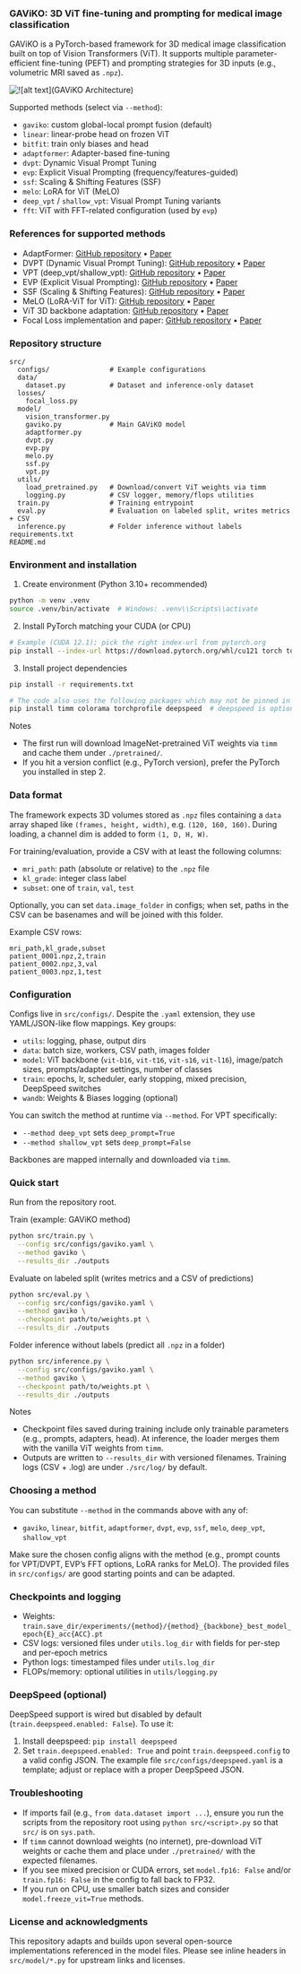### GAViKO: 3D ViT fine-tuning and prompting for medical image classification

GAViKO is a PyTorch-based framework for 3D medical image classification built on top of Vision Transformers (ViT). It supports multiple parameter-efficient fine-tuning (PEFT) and prompting strategies for 3D inputs (e.g., volumetric MRI saved as `.npz`).

![![alt text](GAViKO Architecture)](src/asset/image.png)



Supported methods (select via `--method`):
- `gaviko`: custom global-local prompt fusion (default)
- `linear`: linear-probe head on frozen ViT
- `bitfit`: train only biases and head
- `adaptformer`: Adapter-based fine-tuning
- `dvpt`: Dynamic Visual Prompt Tuning
- `evp`: Explicit Visual Prompting (frequency/features-guided)
- `ssf`: Scaling & Shifting Features (SSF)
- `melo`: LoRA for ViT (MeLO)
- `deep_vpt` / `shallow_vpt`: Visual Prompt Tuning variants
- `fft`: ViT with FFT-related configuration (used by `evp`)


### References for supported methods

- AdaptFormer: [GitHub repository](https://github.com/ShoufaChen/AdaptFormer) • [Paper](https://arxiv.org/abs/2205.13535)
- DVPT (Dynamic Visual Prompt Tuning): [GitHub repository](https://github.com/NKUhealong/DVPT) • [Paper](https://arxiv.org/abs/2307.09787)
- VPT (deep_vpt/shallow_vpt): [GitHub repository](https://github.com/KMnP/vpt) • [Paper](https://arxiv.org/abs/2203.12119)
- EVP (Explicit Visual Prompting): [GitHub repository](https://github.com/NiFangBaAGe/Explicit-Visual-Prompt) • [Paper](https://arxiv.org/abs/2305.18476)
- SSF (Scaling & Shifting Features): [GitHub repository](https://github.com/dongzelian/SSF) • [Paper](https://arxiv.org/abs/2210.08823)
- MeLO (LoRA-ViT for ViT): [GitHub repository](https://github.com/JamesQFreeman/LoRA-ViT) • [Paper](https://arxiv.org/abs/2311.08236)
- ViT 3D backbone adaptation: [GitHub repository](https://github.com/lucidrains/vit-pytorch) • [Paper](https://arxiv.org/abs/2010.11929)
- Focal Loss implementation and paper: [GitHub repository](https://github.com/mathiaszinnen/focal_loss_torch) • [Paper](https://arxiv.org/abs/1708.02002)


### Repository structure

```
src/
  configs/               # Example configurations
  data/
    dataset.py           # Dataset and inference-only dataset
  losses/
    focal_loss.py
  model/
    vision_transformer.py
    gaviko.py            # Main GAViKO model
    adaptformer.py
    dvpt.py
    evp.py
    melo.py
    ssf.py
    vpt.py
  utils/
    load_pretrained.py   # Download/convert ViT weights via timm
    logging.py           # CSV logger, memory/flops utilities
  train.py               # Training entrypoint
  eval.py                # Evaluation on labeled split, writes metrics + CSV
  inference.py           # Folder inference without labels
requirements.txt
README.md
```


### Environment and installation

1) Create environment (Python 3.10+ recommended)

```bash
python -m venv .venv
source .venv/bin/activate  # Windows: .venv\\Scripts\\activate
```

2) Install PyTorch matching your CUDA (or CPU)

```bash
# Example (CUDA 12.1); pick the right index-url from pytorch.org
pip install --index-url https://download.pytorch.org/whl/cu121 torch torchvision torchaudio
```

3) Install project dependencies

```bash
pip install -r requirements.txt

# The code also uses the following packages which may not be pinned in requirements:
pip install timm colorama torchprofile deepspeed  # deepspeed is optional
```

Notes
- The first run will download ImageNet-pretrained ViT weights via `timm` and cache them under `./pretrained/`.
- If you hit a version conflict (e.g., PyTorch version), prefer the PyTorch you installed in step 2.


### Data format

The framework expects 3D volumes stored as `.npz` files containing a `data` array shaped like `(frames, height, width)`, e.g. `(120, 160, 160)`. During loading, a channel dim is added to form `(1, D, H, W)`.

For training/evaluation, provide a CSV with at least the following columns:
- `mri_path`: path (absolute or relative) to the `.npz` file
- `kl_grade`: integer class label
- `subset`: one of `train`, `val`, `test`

Optionally, you can set `data.image_folder` in configs; when set, paths in the CSV can be basenames and will be joined with this folder.

Example CSV rows:

```csv
mri_path,kl_grade,subset
patient_0001.npz,2,train
patient_0002.npz,3,val
patient_0003.npz,1,test
```


### Configuration

Configs live in `src/configs/`. Despite the `.yaml` extension, they use YAML/JSON-like flow mappings. Key groups:
- `utils`: logging, phase, output dirs
- `data`: batch size, workers, CSV path, images folder
- `model`: ViT backbone (`vit-b16`, `vit-t16`, `vit-s16`, `vit-l16`), image/patch sizes, prompts/adapter settings, number of classes
- `train`: epochs, lr, scheduler, early stopping, mixed precision, DeepSpeed switches
- `wandb`: Weights & Biases logging (optional)

You can switch the method at runtime via `--method`. For VPT specifically:
- `--method deep_vpt` sets `deep_prompt=True`
- `--method shallow_vpt` sets `deep_prompt=False`

Backbones are mapped internally and downloaded via `timm`.


### Quick start

Run from the repository root.

Train (example: GAViKO method)

```bash
python src/train.py \
  --config src/configs/gaviko.yaml \
  --method gaviko \
  --results_dir ./outputs
```

Evaluate on labeled split (writes metrics and a CSV of predictions)

```bash
python src/eval.py \
  --config src/configs/gaviko.yaml \
  --method gaviko \
  --checkpoint path/to/weights.pt \
  --results_dir ./outputs
```

Folder inference without labels (predict all `.npz` in a folder)

```bash
python src/inference.py \
  --config src/configs/gaviko.yaml \
  --method gaviko \
  --checkpoint path/to/weights.pt \
  --results_dir ./outputs
```

Notes
- Checkpoint files saved during training include only trainable parameters (e.g., prompts, adapters, head). At inference, the loader merges them with the vanilla ViT weights from `timm`.
- Outputs are written to `--results_dir` with versioned filenames. Training logs (CSV + .log) are under `./src/log/` by default.


### Choosing a method

You can substitute `--method` in the commands above with any of:
- `gaviko`, `linear`, `bitfit`, `adaptformer`, `dvpt`, `evp`, `ssf`, `melo`, `deep_vpt`, `shallow_vpt`

Make sure the chosen config aligns with the method (e.g., prompt counts for VPT/DVPT, EVP’s FFT options, LoRA ranks for MeLO). The provided files in `src/configs/` are good starting points and can be adapted.


### Checkpoints and logging

- Weights: `train.save_dir/experiments/{method}/{method}_{backbone}_best_model_epoch{E}_acc{ACC}.pt`
- CSV logs: versioned files under `utils.log_dir` with fields for per-step and per-epoch metrics
- Python logs: timestamped files under `utils.log_dir`
- FLOPs/memory: optional utilities in `utils/logging.py`


### DeepSpeed (optional)

DeepSpeed support is wired but disabled by default (`train.deepspeed.enabled: False`). To use it:
1) Install deepspeed: `pip install deepspeed`
2) Set `train.deepspeed.enabled: True` and point `train.deepspeed.config` to a valid config JSON. The example file `src/configs/deepspeed.yaml` is a template; adjust or replace with a proper DeepSpeed JSON.


### Troubleshooting

- If imports fail (e.g., `from data.dataset import ...`), ensure you run the scripts from the repository root using `python src/<script>.py` so that `src/` is on `sys.path`.
- If `timm` cannot download weights (no internet), pre-download ViT weights or cache them and place under `./pretrained/` with the expected filenames.
- If you see mixed precision or CUDA errors, set `model.fp16: False` and/or `train.fp16: False` in the config to fall back to FP32.
- If you run on CPU, use smaller batch sizes and consider `model.freeze_vit=True` methods.


### License and acknowledgments

This repository adapts and builds upon several open-source implementations referenced in the model files. Please see inline headers in `src/model/*.py` for upstream links and licenses.


